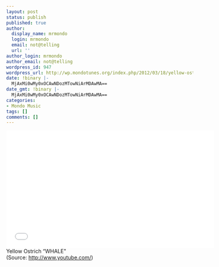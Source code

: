 ```yaml
---
layout: post
status: publish
published: true
author:
  display_name: mrmondo
  login: mrmondo
  email: not@telling
  url: ''
author_login: mrmondo
author_email: not@telling
wordpress_id: 947
wordpress_url: http://wp.mondotunes.org/index.php/2012/03/18/yellow-ostrich-whale/
date: !binary |-
  MjAxMi0wMy0xOCAwNDozMTowNiArMDAwMA==
date_gmt: !binary |-
  MjAxMi0wMy0xOCAwNDozMTowNiArMDAwMA==
categories:
- Mondo Music
tags: []
comments: []
---
```

<iframe width="560" height="315" src="//www.youtube.com/embed/D1KCsOT1VaM" frameborder="0"> </iframe>
Yellow Ostrich &#8220;WHALE" 
<div class="attribution">(<span>Source:</span> <a href="http://www.youtube.com/">http://www.youtube.com/</a>)</div>
